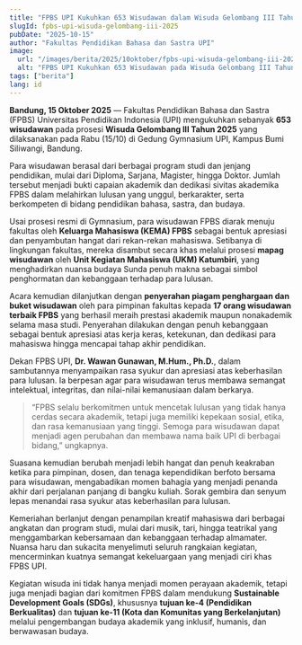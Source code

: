 ```yaml
---
title: "FPBS UPI Kukuhkan 653 Wisudawan dalam Wisuda Gelombang III Tahun 2025: Wujud Capaian Pendidikan Berkualitas dan Kearifan Budaya"
slugId: fpbs-upi-wisuda-gelombang-iii-2025
pubDate: "2025-10-15"
author: "Fakultas Pendidikan Bahasa dan Sastra UPI"
image:
  url: "/images/berita/2025/10oktober/fpbs-upi-wisuda-gelombang-iii-2025.webp"
  alt: "FPBS UPI Kukuhkan 653 Wisudawan pada Wisuda Gelombang III Tahun 2025"
tags: ["berita"]
lang: id
---
```


**Bandung, 15 Oktober 2025** — Fakultas Pendidikan Bahasa dan Sastra (FPBS) Universitas Pendidikan Indonesia (UPI) mengukuhkan sebanyak **653 wisudawan** pada prosesi **Wisuda Gelombang III Tahun 2025** yang dilaksanakan pada Rabu (15/10) di Gedung Gymnasium UPI, Kampus Bumi Siliwangi, Bandung.  

Para wisudawan berasal dari berbagai program studi dan jenjang pendidikan, mulai dari Diploma, Sarjana, Magister, hingga Doktor. Jumlah tersebut menjadi bukti capaian akademik dan dedikasi sivitas akademika FPBS dalam melahirkan lulusan yang unggul, berkarakter, serta berkompeten di bidang pendidikan bahasa, sastra, dan budaya.  

Usai prosesi resmi di Gymnasium, para wisudawan FPBS diarak menuju fakultas oleh **Keluarga Mahasiswa (KEMA) FPBS** sebagai bentuk apresiasi dan penyambutan hangat dari rekan-rekan mahasiswa. Setibanya di lingkungan fakultas, mereka disambut secara khas melalui prosesi **mapag wisudawan** oleh **Unit Kegiatan Mahasiswa (UKM) Katumbiri**, yang menghadirkan nuansa budaya Sunda penuh makna sebagai simbol penghormatan dan kebanggaan terhadap para lulusan.  

Acara kemudian dilanjutkan dengan **penyerahan piagam penghargaan dan buket wisudawan** oleh para pimpinan fakultas kepada **17 orang wisudawan terbaik FPBS** yang berhasil meraih prestasi akademik maupun nonakademik selama masa studi. Penyerahan dilakukan dengan penuh kebanggaan sebagai bentuk apresiasi atas kerja keras, ketekunan, dan dedikasi para mahasiswa hingga mencapai tahap akhir pendidikan.  

Dekan FPBS UPI, **Dr. Wawan Gunawan, M.Hum., Ph.D.**, dalam sambutannya menyampaikan rasa syukur dan apresiasi atas keberhasilan para lulusan. Ia berpesan agar para wisudawan terus membawa semangat intelektual, integritas, dan nilai-nilai kemanusiaan dalam berkarya.  
> “FPBS selalu berkomitmen untuk mencetak lulusan yang tidak hanya cerdas secara akademik, tetapi juga memiliki kepekaan sosial, etika, dan rasa kemanusiaan yang tinggi. Semoga para wisudawan dapat menjadi agen perubahan dan membawa nama baik UPI di berbagai bidang,” ungkapnya.  

Suasana kemudian berubah menjadi lebih hangat dan penuh keakraban ketika para pimpinan, dosen, dan tenaga kependidikan berfoto bersama para wisudawan, mengabadikan momen bahagia yang menjadi penanda akhir dari perjalanan panjang di bangku kuliah. Sorak gembira dan senyum lepas menandai rasa syukur atas keberhasilan para lulusan.  

Kemeriahan berlanjut dengan penampilan kreatif mahasiswa dari berbagai angkatan dan program studi, mulai dari musik, tari, hingga teatrikal yang menggambarkan kebersamaan dan kebanggaan terhadap almamater. Nuansa haru dan sukacita menyelimuti seluruh rangkaian kegiatan, mencerminkan kuatnya semangat kekeluargaan yang menjadi ciri khas FPBS UPI.  

Kegiatan wisuda ini tidak hanya menjadi momen perayaan akademik, tetapi juga menjadi bagian dari komitmen FPBS dalam mendukung **Sustainable Development Goals (SDGs)**, khususnya **tujuan ke-4 (Pendidikan Berkualitas)** dan **tujuan ke-11 (Kota dan Komunitas yang Berkelanjutan)** melalui pengembangan budaya akademik yang inklusif, humanis, dan berwawasan budaya.
